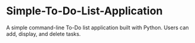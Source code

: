 # Simple-To-Do-List-Application
A simple command-line To-Do list application built with Python. Users can add, display, and delete tasks.
